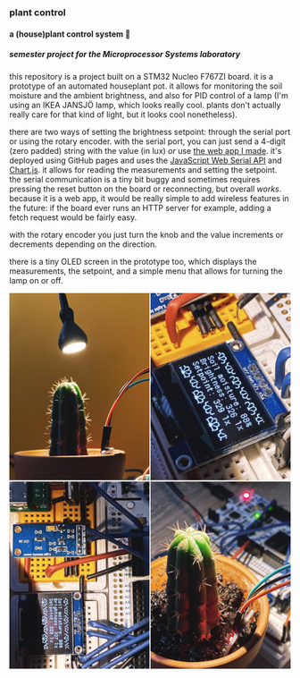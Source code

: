 ### plant control
#### a (house)plant control system 🌱
##### semester project for the Microprocessor Systems laboratory

this repository is a project built on a STM32 Nucleo F767ZI board. it is a prototype of an automated houseplant pot. it allows for monitoring the soil moisture and the ambient brightness, and also for PID control of a lamp (I'm using an IKEA JANSJÖ lamp, which looks really cool. plants don't actually really care for that kind of light, but it looks cool nonetheless).

there are two ways of setting the brightness setpoint: through the serial port or using the rotary encoder. with the serial port, you can just send a 4-digit (zero padded) string with the value (in lux) *or* use [the web app I made](https://tusindfryd.github.io/plant-control/). it's deployed using GitHub pages and uses the [JavaScript Web Serial API](https://developer.mozilla.org/en-US/docs/Web/API/Web_Serial_API) and [Chart.js](https://www.chartjs.org). it allows for reading the measurements and setting the setpoint. the serial communication is a tiny bit buggy and sometimes requires pressing the reset button on the board or reconnecting, but overall *works*. because it is a web app, it would be really simple to add wireless features in the future: if the board ever runs an HTTP server for example, adding a fetch request would be fairly easy.

with the rotary encoder you just turn the knob and the value increments or decrements depending on the direction. 

there is a tiny OLED screen in the prototype too, which displays the measurements, the setpoint, and a simple menu that allows for turning the lamp on or off.

![alt text](/photos.png)
